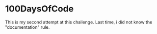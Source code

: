 # 100DaysOfCode

This is my second attempt at this challenge. Last time, i did not know the "documentation" rule.
